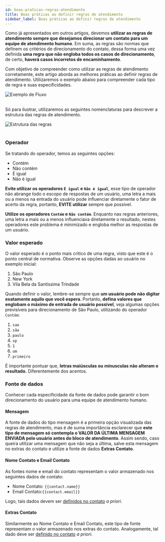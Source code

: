 ```yaml
---
id: boas-praticas-regras-atendimento
title: Boas práticas ao definir regras de atendimento
sidebar_label: Boas práticas ao definir regras de atendimento
---
```


Como já apresentados em outros artigos, devemos **utilizar as regras de atendimento sempre que desejamos direcionar um contato para um equipe de atendimento humano**. Em suma, as regras são normas que definem os critérios de direcionamento do contato, dessa forma uma vez definida **uma regra que não engloba todos os casos de direcionamento**, de certo, **haverá casos incorretos de encaminhamento**. 


Com objetivo de compreender como utilizar as regras de atendimento corretamente, este artigo aborda as melhores práticas ao definir regras de atendimento. Utilizaremos o exemplo abaixo para compreender cada tipo de regra e suas especificidades. 

![Exemplo de Fluxo](/img/helpdesk/boas-praticas-regras-atendimento-1.png)<br><br>

Só para ilustrar, utilizaremos as seguintes nomenclaturas para descrever a estrutura das regras de atendimento.

![Estrutura das regras](/img/helpdesk/boas-praticas-regras-atendimento-2.png)<br><br>

### Operador

Se tratando do operador, temos as seguintes opções: 

* Contém
* Não contém
* É igual
* Não é igual

**Evite utilizar os operadores `É igual` e `Não é igual`**, esse tipo de operador não abrange todo o escopo de respostas de um usuário, uma letra a mais ou a menos na entrada do usuário pode influenciar diretamente o fator de acerto da regra, portanto, **EVITE utilizar** sempre que possível. 

**Utilize os operadores `Contém` e `Não contém`**. Enquanto nas regras anteriores, uma letra a mais ou a menos influenciava diretamente o resultado, nestes operadores este problema é minimizado e engloba melhor as respostas de um usuário.

### Valor esperado

O valor esperado é o ponto mais critico de uma regra, visto que este é o ponto central de normativa. Observe as opções dadas ao usuário no exemplo inicial: 

1. São Paulo
2. New York
3. Vila Bela da Santíssima Trindade

Quando definir o valor, lembre-se sempre que **um usuário pode não digitar exatamente aquilo que você espera**. Portanto, **defina valores que englobam o máximo de entrada de usuário possível**, veja algumas opções previsíveis para direcionamento de São Paulo, utilizando do operador `Contém`:

1. `sao`
2. `são`
3. `paulo`
4. `sp`
5. `1`
6. `um`
7. `primeiro`

É importante pontuar que, **letras maiúsculas ou minusculas não alteram o resultado.** Diferentemente dos acentos.


### Fonte de dados

Conhecer cada especificidade da fonte de dados pode garantir o bom direcionamento do usuário para uma equipe de atendimento humano.

#### Mensagem 

A fonte de dados do tipo mensagem é a primeira opção visualizada das regras de atendimento, mas é de suma importância esclarecer que **este tipo de mensagem só contempla o VALOR DA ÚLTIMA MENSAGEM ENVIADA pelo usuário antes do bloco de atendimento**.
 Assim sendo, caso queira utilizar uma mensagem que não seja a última, salve esta mensagem no extras do contato e utilize a fonte de dados **Extras Contato**.

#### Nome Contato e Email Contato

As fontes nome e email do contato representam o valor armazenado nos seguintes dados de contato: 

* Nome Contato: `{{contact.name}}`
* Email Contato:`{{contact.email}}`
  
Logo, tais dados devem ser [definidos no contato](/docs/builder/salvando-informacoes-de-um-usuário) *a priori*.

#### Extras Contato

Similarmente ao Nome Contato e Email Contato, este tipo de fonte representam o valor armazenado nos extras do contato. Analogamente, tal dado deve ser [definido no contato](/docs/builder/salvando-informacoes-de-um-usuário) *a priori*.

<!-- Rating frame -->
<script type="text/javascript" src="/scripts/rating.js"></script>